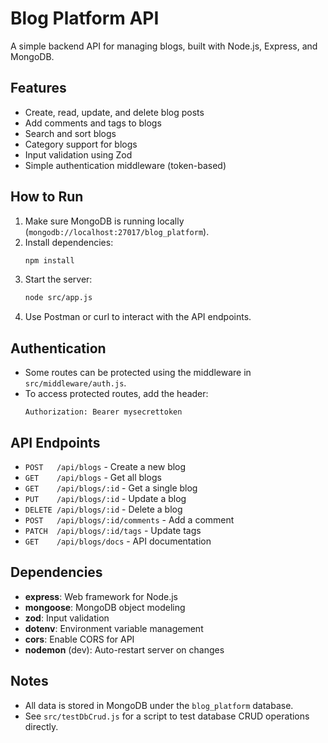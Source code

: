 # Blog Platform API

A simple backend API for managing blogs, built with Node.js, Express, and MongoDB.

## Features
- Create, read, update, and delete blog posts
- Add comments and tags to blogs
- Search and sort blogs
- Category support for blogs
- Input validation using Zod
- Simple authentication middleware (token-based)

## How to Run
1. Make sure MongoDB is running locally (`mongodb://localhost:27017/blog_platform`).
2. Install dependencies:
   ```sh
   npm install
   ```
3. Start the server:
   ```sh
   node src/app.js
   ```
4. Use Postman or curl to interact with the API endpoints.

## Authentication
- Some routes can be protected using the middleware in `src/middleware/auth.js`.
- To access protected routes, add the header:
  ```
  Authorization: Bearer mysecrettoken
  ```

## API Endpoints
- `POST   /api/blogs`           - Create a new blog
- `GET    /api/blogs`           - Get all blogs 
- `GET    /api/blogs/:id`       - Get a single blog
- `PUT    /api/blogs/:id`       - Update a blog
- `DELETE /api/blogs/:id`       - Delete a blog
- `POST   /api/blogs/:id/comments` - Add a comment
- `PATCH  /api/blogs/:id/tags`  - Update tags
- `GET    /api/blogs/docs`      - API documentation

## Dependencies
- **express**: Web framework for Node.js
- **mongoose**: MongoDB object modeling
- **zod**: Input validation
- **dotenv**: Environment variable management
- **cors**: Enable CORS for API
- **nodemon** (dev): Auto-restart server on changes

## Notes
- All data is stored in MongoDB under the `blog_platform` database.
- See `src/testDbCrud.js` for a script to test database CRUD operations directly.
